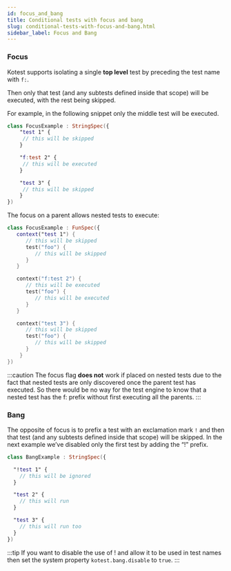 ```yaml
---
id: focus_and_bang
title: Conditional tests with focus and bang
slug: conditional-tests-with-focus-and-bang.html
sidebar_label: Focus and Bang
---
```



### Focus

Kotest supports isolating a single **top level** test by preceding the test name with `f:`.

Then only that test (and any subtests defined inside that scope) will be executed, with the rest being skipped.

For example, in the following snippet only the middle test will be executed.

```kotlin
class FocusExample : StringSpec({
    "test 1" {
     // this will be skipped
    }

    "f:test 2" {
     // this will be executed
    }

    "test 3" {
     // this will be skipped
    }
})
```

The focus on a parent allows nested tests to execute:

```kotlin
class FocusExample : FunSpec({
   context("test 1") {
      // this will be skipped
      test("foo") {
         // this will be skipped
      }
   }

   context("f:test 2") {
      // this will be executed
      test("foo") {
         // this will be executed
      }
   }

   context("test 3") {
      // this will be skipped
      test("foo") {
         // this will be skipped
      }
    }
})
```

:::caution
The focus flag **does not** work if placed on nested tests due to the fact that nested tests are only discovered once the parent test has executed. So there would be no way for the test engine to know that a nested test has the f: prefix without first executing all the parents.
:::


### Bang

The opposite of focus is to prefix a test with an exclamation mark `!` and then that test (and any subtests defined inside that scope) will be skipped.
In the next example we’ve disabled only the first test by adding the “!” prefix.

```kotlin
class BangExample : StringSpec({

  "!test 1" {
    // this will be ignored
  }

  "test 2" {
    // this will run
  }

  "test 3" {
    // this will run too
  }
})
```

:::tip
If you want to disable the use of ! and allow it to be used in test names then set the system property `kotest.bang.disable` to `true`.
:::
